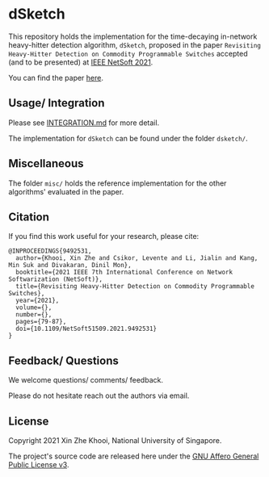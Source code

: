# dSketch

This repository holds the implementation for the time-decaying in-network heavy-hitter detection algorithm, `dSketch`, proposed in the paper `Revisiting Heavy-Hitter Detection on Commodity Programmable Switches` accepted (and to be presented) at [IEEE NetSoft 2021](https://netsoft2021.ieee-netsoft.org/).

You can find the paper [here](https://ieeexplore.ieee.org/document/9492531).

## Usage/ Integration 
Please see [INTEGRATION.md](INTEGRATION.md) for more detail.

The implementation for `dSketch` can be found under the folder `dsketch/`. 

## Miscellaneous
The folder `misc/` holds the reference implementation for the other algorithms' evaluated in the paper.

## Citation

If you find this work useful for your research, please cite:

```
@INPROCEEDINGS{9492531,
  author={Khooi, Xin Zhe and Csikor, Levente and Li, Jialin and Kang, Min Suk and Divakaran, Dinil Mon},
  booktitle={2021 IEEE 7th International Conference on Network Softwarization (NetSoft)}, 
  title={Revisiting Heavy-Hitter Detection on Commodity Programmable Switches}, 
  year={2021},
  volume={},
  number={},
  pages={79-87},
  doi={10.1109/NetSoft51509.2021.9492531}
}
```

## Feedback/ Questions
We welcome questions/ comments/ feedback.

Please do not hesitate reach out the authors via email.

## License
Copyright 2021 Xin Zhe Khooi, National University of Singapore.

The project's source code are released here under the [GNU Affero General Public License v3](https://www.gnu.org/licenses/agpl-3.0.html).
